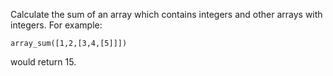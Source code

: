 Calculate the sum of an array which contains integers and other arrays with integers.
For example:

```
array_sum([1,2,[3,4,[5]]])
```

would return 15.

